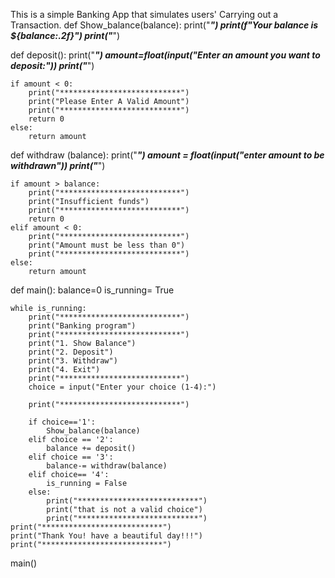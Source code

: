 This is a simple Banking App that simulates users' Carrying out a Transaction.
def Show_balance(balance):
    print("***************************")
    print(f"Your balance is ${balance:.2f}")
    print("***************************")
    

def deposit():
    print("***************************")
    amount=float(input("Enter an amount you want to deposit:"))
    print("***************************")
    
    if amount < 0:
        print("***************************")
        print("Please Enter A Valid Amount")
        print("***************************")
        return 0
    else:
        return amount

def withdraw (balance):
    print("***************************")
    amount = float(input("enter amount to be withdrawn"))
    print("***************************")

    if amount > balance:
        print("***************************")
        print("Insufficient funds")
        print("***************************")
        return 0
    elif amount < 0:
        print("***************************")
        print("Amount must be less than 0")
        print("***************************")
    else:
        return amount

def main():
    balance=0
    is_running= True

    while is_running:
        print("***************************")
        print("Banking program")
        print("***************************")
        print("1. Show Balance")
        print("2. Deposit")
        print("3. Withdraw")
        print("4. Exit")
        print("***************************")
        choice = input("Enter your choice (1-4):")

        print("***************************")

        if choice=='1':
            Show_balance(balance)
        elif choice == '2':
            balance += deposit()
        elif choice == '3':
            balance-= withdraw(balance)
        elif choice== '4':
            is_running = False
        else:
            print("***************************")
            print("that is not a valid choice")
            print("***************************")
    print("***************************")
    print("Thank You! have a beautiful day!!!")
    print("***************************")


main()
